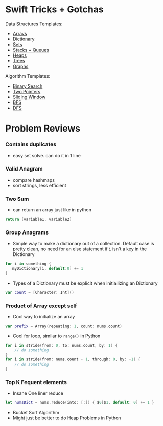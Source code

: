 # Swift Tricks + Gotchas

Data Structures Templates:
- [Arrays](./Notes/DataStructuresTemplates/Arrays.md)
- [Dictionary](./Notes/DataStructuresTemplates/Dictionary.md)
- [Sets](./Notes/DataStructuresTemplates/Sets.md)
- [Stacks + Queues](./Notes/DataStructuresTemplates/Stacks+Queues.md)
- [Heaps](./Notes/DataStructuresTemplates/Heaps.md)
- [Trees](./Notes/DataStructuresTemplates/Trees.md)
- [Graphs](./Notes/DataStructuresTemplates/Graphs.md)

Algorithm Templates:
- [Binary Search](./Notes/AlgoTemplates/BinarySearch.md)
- [Two Pointers](./Notes/AlgoTemplates/TwoPointerAlgos.md)
- [Sliding Window](./Notes/AlgoTemplates/SlidingWindow.md)
- [BFS](./Notes/AlgoTemplates/BFS.md)
- [DFS](./Notes/AlgoTemplates/DFS.md)

# Problem Reviews
### Contains duplicates
- easy set solve. can do it in 1 line

### Valid Anagram
- compare hashmaps
- sort strings, less efficient

### Two Sum
- can return an array just like in python
```swift
return [variable1, variable2]
```

### Group Anagrams
- Simple way to make a dictionary out of a collection. Default case is pretty clean, no need for an else statement if `i` isn't a key in the Dictionary
```swift
for i in something {
   myDictionary[i, default:0] += 1
}
```
- Types of a Dictionary must be explicit when initiallizing an Dictionary
```swift
var count = [Character: Int]()
```

### Product of Array except self
- Cool way to initialize an array
```swift
var prefix = Array(repeating: 1, count: nums.count)
```
- Cool for loop, similar to `range()` in Python
```swift
for i in stride(from: 0, to: nums.count, by: 1) {
    // do something
}
for i in stride(from: nums.count - 1, through: 0, by: -1) {
    // do something
}
```

### Top K Fequent elements
- Insane One liner reduce
```swift
let numsDict = nums.reduce(into: [:]) { $0[$1, default: 0] += 1 }
```
- Bucket Sort Algorithm
- Might just be better to do Heap Problems in Python
